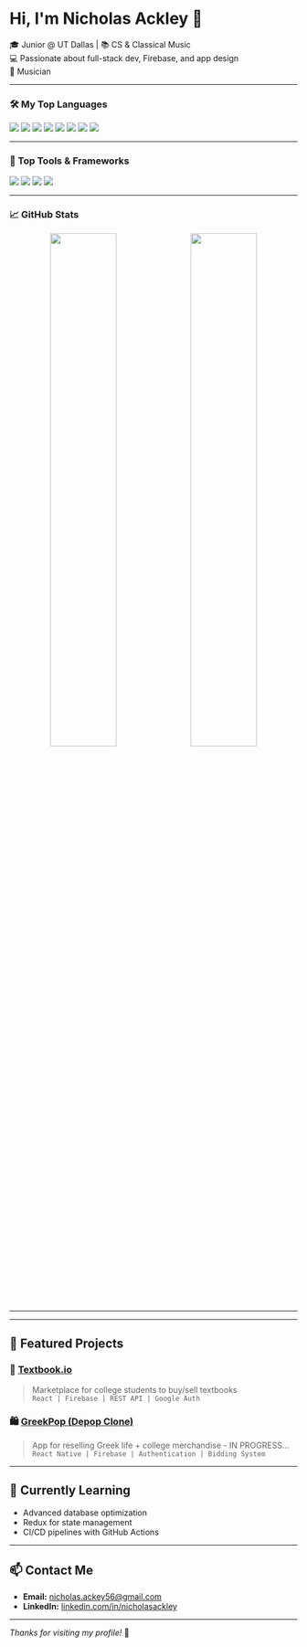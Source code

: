 # Hi, I'm Nicholas Ackley 👋  
🎓 Junior @ UT Dallas | 📚 CS & Classical Music  
💻 Passionate about full-stack dev, Firebase, and app design  
🎵 Musician



---




### 🛠️ My Top Languages
<p>
  <img src="https://img.shields.io/badge/HTML5-e34c26?style=flat&logo=html5&logoColor=white"/>
  <img src="https://img.shields.io/badge/CSS3-1572B6?style=flat&logo=css3&logoColor=white"/>
  <img src="https://img.shields.io/badge/JavaScript-F7DF1E?style=flat&logo=javascript&logoColor=black"/>
  <img src="https://img.shields.io/badge/Python-3776AB?style=flat&logo=python&logoColor=white"/>
  <img src="https://img.shields.io/badge/Java-007396?style=flat&logo=java&logoColor=white"/>
  <img src="https://img.shields.io/badge/React-20232a?style=flat&logo=react&logoColor=61DAFB"/>
  <img src="https://img.shields.io/badge/Firebase-ffca28?style=flat&logo=firebase&logoColor=black"/>
  <img src="https://img.shields.io/badge/TypeScript-3178C6?style=flat&logo=typescript&logoColor=white"/>
</p>


---

### 🧰 Top Tools & Frameworks
<p>
<img src="https://img.shields.io/badge/TailwindCSS-06B6D4?style=flat&logo=tailwind-css&logoColor=white"/>
<img src="https://img.shields.io/badge/Node.js-339933?style=flat&logo=nodedotjs&logoColor=white"/>
<img src="https://img.shields.io/badge/Expo-000020?style=flat&logo=expo&logoColor=white"/>
<img src="https://img.shields.io/badge/Angular-DD0031?style=flat&logo=angular&logoColor=white"/>

</p>

---

### 📈 GitHub Stats
<p align="center">
  <img src="https://github-readme-stats.vercel.app/api?username=nicholas-ackley&show_icons=true&theme=tokyonight" width="48%"/>
  <img src="https://github-readme-stats.vercel.app/api/top-langs/?username=nicholas-ackley&layout=compact&theme=tokyonight" width="48%"/>
</p>

---

---

## 📂 Featured Projects
### 🎯 [Textbook.io](https://github.com/your-link)
> Marketplace for college students to buy/sell textbooks  
`React | Firebase | REST API | Google Auth`

### 🛍️ [GreekPop (Depop Clone)](https://github.com/your-link)
> App for reselling Greek life + college merchandise - IN PROGRESS...
`React Native | Firebase | Authentication | Bidding System`

---

## 🧠 Currently Learning
- Advanced database optimization
- Redux for state management
- CI/CD pipelines with GitHub Actions

---

## 📫 Contact Me
- **Email:** nicholas.ackey56@gmail.com
- **LinkedIn:** [linkedin.com/in/nicholasackley](https://linkedin.com/in/nicholasackley)

---

_Thanks for visiting my profile!_ 🚀

<!--
**nicholas-ackley/nicholas-ackley** is a ✨ _special_ ✨ repository because its `README.md` (this file) appears on your GitHub profile.

Here are some ideas to get you started:

- 🔭 I’m currently working on ...
- 🌱 I’m currently learning ...
- 👯 I’m looking to collaborate on ...
- 🤔 I’m looking for help with ...
- 💬 Ask me about ...
- 📫 How to reach me: ...
- 😄 Pronouns: ...
- ⚡ Fun fact: ...
-->
